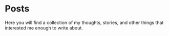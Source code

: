 # Posts

Here you will find a collection of my thoughts, stories, and other things that interested me enough to write about.
